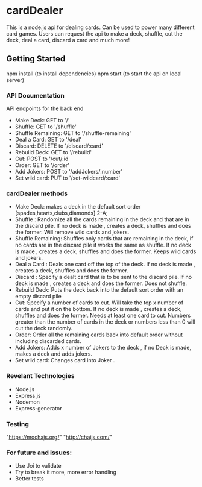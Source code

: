 # cardDealer 
This is a node.js api for dealing cards. Can be used to power many different card games. Users can request the api to make a deck, shuffle, cut the deck, deal a card, discard a card and much more!


## Getting Started

npm install (to install dependencies)
npm start (to start the api on local server)


### API Documentation

API endpoints for the back end 
* Make Deck: GET to '/' 
* Shuffle: GET to '/shuffle' 
* Shuffle Remaining: GET to '/shuffle-remaining' 
* Deal a Card: GET to '/deal' 
* Discard: DELETE to '/discard/:card'  
* Rebuild Deck: GET to '/rebuild' 
* Cut: POST to '/cut/:id' 
* Order: GET to '/order' 
* Add Jokers: POST to '/addJokers/:number' 
* Set wild card: PUT to '/set-wildcard/:card' 


### cardDealer methods

* Make Deck: makes a deck in the default sort order [spades,hearts,clubs,diamonds] 2-A;
* Shuffle : Randomize all the cards remaining in the deck and that are in the discard pile. If no deck is made , creates a deck, shuffles and does the former. Will remove wild cards and jokers.
* Shuffle Remaining: Shuffles only cards that are remaining in the deck, if no cards are in the discard pile it works the same as shuffle. If no deck is made , creates a deck, shuffles and does the former. Keeps wild cards and jokers.
* Deal a Card : Deals one card off the top of the deck. If no deck is made , creates a deck, shuffles and does the former.
* Discard : Specify a dealt card that is to be sent to the discard pile. If no deck is made , creates a deck and does the former. Does not shuffle.
* Rebuild Deck: Puts the deck back into the default sort order with an empty discard pile
* Cut: Specify a number of cards to cut. Will take the top x number of cards and put it on the bottom. If no deck is made , creates a deck, shuffles and does the former. Needs at least one card to cut. Numbers greater than the number of cards in the deck or numbers less than 0 will cut the deck randomly.
* Order: Order all the remaining cards back into default order without including discarded cards.
* Add Jokers: Adds x number of Jokers to the deck , if no Deck is made, makes a deck and adds jokers.
* Set wild card: Changes card into Joker .


### Revelant Technologies

* Node.js
* Express.js
* Nodemon
* Express-generator


### Testing 
"https://mochajs.org/"  "http://chaijs.com/"


### For future and issues:
* Use Joi to validate
* Try to break it more, more error handling
* Better tests
